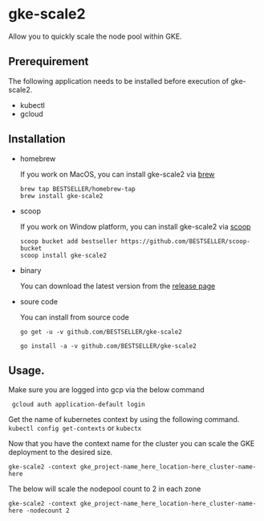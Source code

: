 # gke-scale2

Allow you to quickly scale the node pool within GKE.

## Prerequirement
The following application needs to be installed before execution of gke-scale2.
* kubectl
* gcloud

## Installation

* homebrew
  
  If you work on MacOS, you can install gke-scale2 via [brew](https://brew.sh/)
  ```
  brew tap BESTSELLER/homebrew-tap
  brew install gke-scale2
  ```
  
* scoop
  
  If you work on Window platform, you can install gke-scale2 via [scoop](https://scoop.sh/)
  ```
  scoop bucket add bestseller https://github.com/BESTSELLER/scoop-bucket
  scoop install gke-scale2
  ```

* binary
  
  You can download the latest version from the [release page](https://github.com/BESTSELLER/gke-scale2/releases/latest)

* soure code
  
  You can install from source code
  ```
  go get -u -v github.com/BESTSELLER/gke-scale2
  
  go install -a -v github.com/BESTSELLER/gke-scale2
  ```

## Usage.
Make sure you are logged into gcp via the below command

` gcloud auth application-default login`

Get the name of kubernetes context by using the following command. 
`kubectl config get-contexts` or `kubectx`

Now that you have the context name for the cluster you can scale the GKE deployment to the desired size.

`gke-scale2 -context gke_project-name_here_location-here_cluster-name-here`

The below will scale the nodepool count to 2 in each zone

`gke-scale2 -context gke_project-name_here_location-here_cluster-name-here -nodecount 2`
